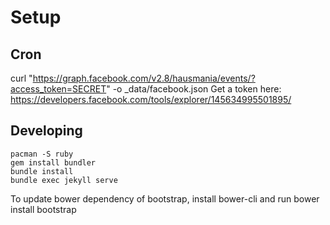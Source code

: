 # Setup
## Cron
curl "https://graph.facebook.com/v2.8/hausmania/events/?access_token=SECRET" -o _data/facebook.json
Get a token here: https://developers.facebook.com/tools/explorer/145634995501895/

## Developing

```
pacman -S ruby
gem install bundler
bundle install
bundle exec jekyll serve
```

To update bower dependency of bootstrap, install bower-cli and run bower install bootstrap
